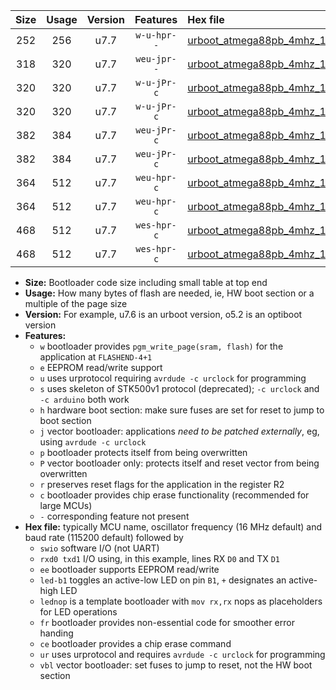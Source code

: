 |Size|Usage|Version|Features|Hex file|
|:-:|:-:|:-:|:-:|:--|
|252|256|u7.7|`w-u-hpr--`|[urboot_atmega88pb_4mhz_115200bps_swio_rxd0_txd1_ur.hex](https://raw.githubusercontent.com/stefanrueger/urboot.hex/main/mcus/atmega88pb/fcpu_4mhz/115200_bps/urboot_atmega88pb_4mhz_115200bps_swio_rxd0_txd1_ur.hex)|
|318|320|u7.7|`weu-jpr--`|[urboot_atmega88pb_4mhz_115200bps_swio_rxd0_txd1_ee_ur_vbl.hex](https://raw.githubusercontent.com/stefanrueger/urboot.hex/main/mcus/atmega88pb/fcpu_4mhz/115200_bps/urboot_atmega88pb_4mhz_115200bps_swio_rxd0_txd1_ee_ur_vbl.hex)|
|320|320|u7.7|`w-u-jPr-c`|[urboot_atmega88pb_4mhz_115200bps_swio_rxd0_txd1_led+b5_fr_ce_ur_vbl.hex](https://raw.githubusercontent.com/stefanrueger/urboot.hex/main/mcus/atmega88pb/fcpu_4mhz/115200_bps/urboot_atmega88pb_4mhz_115200bps_swio_rxd0_txd1_led+b5_fr_ce_ur_vbl.hex)|
|320|320|u7.7|`w-u-jPr-c`|[urboot_atmega88pb_4mhz_115200bps_swio_rxd0_txd1_lednop_fr_ce_ur_vbl.hex](https://raw.githubusercontent.com/stefanrueger/urboot.hex/main/mcus/atmega88pb/fcpu_4mhz/115200_bps/urboot_atmega88pb_4mhz_115200bps_swio_rxd0_txd1_lednop_fr_ce_ur_vbl.hex)|
|382|384|u7.7|`weu-jPr-c`|[urboot_atmega88pb_4mhz_115200bps_swio_rxd0_txd1_ee_led+b5_fr_ce_ur_vbl.hex](https://raw.githubusercontent.com/stefanrueger/urboot.hex/main/mcus/atmega88pb/fcpu_4mhz/115200_bps/urboot_atmega88pb_4mhz_115200bps_swio_rxd0_txd1_ee_led+b5_fr_ce_ur_vbl.hex)|
|382|384|u7.7|`weu-jPr-c`|[urboot_atmega88pb_4mhz_115200bps_swio_rxd0_txd1_ee_lednop_fr_ce_ur_vbl.hex](https://raw.githubusercontent.com/stefanrueger/urboot.hex/main/mcus/atmega88pb/fcpu_4mhz/115200_bps/urboot_atmega88pb_4mhz_115200bps_swio_rxd0_txd1_ee_lednop_fr_ce_ur_vbl.hex)|
|364|512|u7.7|`weu-hpr-c`|[urboot_atmega88pb_4mhz_115200bps_swio_rxd0_txd1_ee_led+b5_fr_ce_ur.hex](https://raw.githubusercontent.com/stefanrueger/urboot.hex/main/mcus/atmega88pb/fcpu_4mhz/115200_bps/urboot_atmega88pb_4mhz_115200bps_swio_rxd0_txd1_ee_led+b5_fr_ce_ur.hex)|
|364|512|u7.7|`weu-hpr-c`|[urboot_atmega88pb_4mhz_115200bps_swio_rxd0_txd1_ee_lednop_fr_ce_ur.hex](https://raw.githubusercontent.com/stefanrueger/urboot.hex/main/mcus/atmega88pb/fcpu_4mhz/115200_bps/urboot_atmega88pb_4mhz_115200bps_swio_rxd0_txd1_ee_lednop_fr_ce_ur.hex)|
|468|512|u7.7|`wes-hpr-c`|[urboot_atmega88pb_4mhz_115200bps_swio_rxd0_txd1_ee_led+b5_fr_ce.hex](https://raw.githubusercontent.com/stefanrueger/urboot.hex/main/mcus/atmega88pb/fcpu_4mhz/115200_bps/urboot_atmega88pb_4mhz_115200bps_swio_rxd0_txd1_ee_led+b5_fr_ce.hex)|
|468|512|u7.7|`wes-hpr-c`|[urboot_atmega88pb_4mhz_115200bps_swio_rxd0_txd1_ee_lednop_fr_ce.hex](https://raw.githubusercontent.com/stefanrueger/urboot.hex/main/mcus/atmega88pb/fcpu_4mhz/115200_bps/urboot_atmega88pb_4mhz_115200bps_swio_rxd0_txd1_ee_lednop_fr_ce.hex)|

- **Size:** Bootloader code size including small table at top end
- **Usage:** How many bytes of flash are needed, ie, HW boot section or a multiple of the page size
- **Version:** For example, u7.6 is an urboot version, o5.2 is an optiboot version
- **Features:**
  + `w` bootloader provides `pgm_write_page(sram, flash)` for the application at `FLASHEND-4+1`
  + `e` EEPROM read/write support
  + `u` uses urprotocol requiring `avrdude -c urclock` for programming
  + `s` uses skeleton of STK500v1 protocol (deprecated); `-c urclock` and `-c arduino` both work
  + `h` hardware boot section: make sure fuses are set for reset to jump to boot section
  + `j` vector bootloader: applications *need to be patched externally*, eg, using `avrdude -c urclock`
  + `p` bootloader protects itself from being overwritten
  + `P` vector bootloader only: protects itself and reset vector from being overwritten
  + `r` preserves reset flags for the application in the register R2
  + `c` bootloader provides chip erase functionality (recommended for large MCUs)
  + `-` corresponding feature not present
- **Hex file:** typically MCU name, oscillator frequency (16 MHz default) and baud rate (115200 default) followed by
  + `swio` software I/O (not UART)
  + `rxd0 txd1` I/O using, in this example, lines RX `D0` and TX `D1`
  + `ee` bootloader supports EEPROM read/write
  + `led-b1` toggles an active-low LED on pin `B1`, `+` designates an active-high LED
  + `lednop` is a template bootloader with `mov rx,rx` nops as placeholders for LED operations
  + `fr` bootloader provides non-essential code for smoother error handing
  + `ce` bootloader provides a chip erase command
  + `ur` uses urprotocol and requires `avrdude -c urclock` for programming
  + `vbl` vector bootloader: set fuses to jump to reset, not the HW boot section
